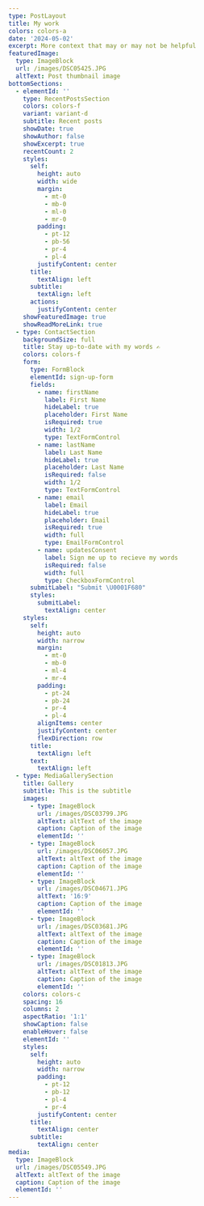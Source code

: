 ```yaml
---
type: PostLayout
title: My work
colors: colors-a
date: '2024-05-02'
excerpt: More context that may or may not be helpful
featuredImage:
  type: ImageBlock
  url: /images/DSC05425.JPG
  altText: Post thumbnail image
bottomSections:
  - elementId: ''
    type: RecentPostsSection
    colors: colors-f
    variant: variant-d
    subtitle: Recent posts
    showDate: true
    showAuthor: false
    showExcerpt: true
    recentCount: 2
    styles:
      self:
        height: auto
        width: wide
        margin:
          - mt-0
          - mb-0
          - ml-0
          - mr-0
        padding:
          - pt-12
          - pb-56
          - pr-4
          - pl-4
        justifyContent: center
      title:
        textAlign: left
      subtitle:
        textAlign: left
      actions:
        justifyContent: center
    showFeaturedImage: true
    showReadMoreLink: true
  - type: ContactSection
    backgroundSize: full
    title: Stay up-to-date with my words ✍️
    colors: colors-f
    form:
      type: FormBlock
      elementId: sign-up-form
      fields:
        - name: firstName
          label: First Name
          hideLabel: true
          placeholder: First Name
          isRequired: true
          width: 1/2
          type: TextFormControl
        - name: lastName
          label: Last Name
          hideLabel: true
          placeholder: Last Name
          isRequired: false
          width: 1/2
          type: TextFormControl
        - name: email
          label: Email
          hideLabel: true
          placeholder: Email
          isRequired: true
          width: full
          type: EmailFormControl
        - name: updatesConsent
          label: Sign me up to recieve my words
          isRequired: false
          width: full
          type: CheckboxFormControl
      submitLabel: "Submit \U0001F680"
      styles:
        submitLabel:
          textAlign: center
    styles:
      self:
        height: auto
        width: narrow
        margin:
          - mt-0
          - mb-0
          - ml-4
          - mr-4
        padding:
          - pt-24
          - pb-24
          - pr-4
          - pl-4
        alignItems: center
        justifyContent: center
        flexDirection: row
      title:
        textAlign: left
      text:
        textAlign: left
  - type: MediaGallerySection
    title: Gallery
    subtitle: This is the subtitle
    images:
      - type: ImageBlock
        url: /images/DSC03799.JPG
        altText: altText of the image
        caption: Caption of the image
        elementId: ''
      - type: ImageBlock
        url: /images/DSC06057.JPG
        altText: altText of the image
        caption: Caption of the image
        elementId: ''
      - type: ImageBlock
        url: /images/DSC04671.JPG
        altText: '16:9'
        caption: Caption of the image
        elementId: ''
      - type: ImageBlock
        url: /images/DSC03681.JPG
        altText: altText of the image
        caption: Caption of the image
        elementId: ''
      - type: ImageBlock
        url: /images/DSC01813.JPG
        altText: altText of the image
        caption: Caption of the image
        elementId: ''
    colors: colors-c
    spacing: 16
    columns: 2
    aspectRatio: '1:1'
    showCaption: false
    enableHover: false
    elementId: ''
    styles:
      self:
        height: auto
        width: narrow
        padding:
          - pt-12
          - pb-12
          - pl-4
          - pr-4
        justifyContent: center
      title:
        textAlign: center
      subtitle:
        textAlign: center
media:
  type: ImageBlock
  url: /images/DSC05549.JPG
  altText: altText of the image
  caption: Caption of the image
  elementId: ''
---
```

